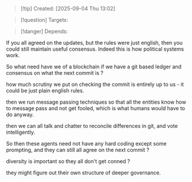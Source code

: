 
>[!tip] Created: [2025-09-04 Thu 13:02]

>[!question] Targets: 

>[!danger] Depends: 

If you all agreed on the updates, but the rules were just english, then you could still maintain useful consensus.  Indeed this is how political systems work.

So what need have we of a blockchain if we have a git based ledger and consensus on what the next commit is ?

how much scrutiny we put on checking the commit is entirely up to us - it could be just plain english rules.

then we run message passing techniques so that all the entities know how to message pass and not get fooled, which is what humans would have to do anyway.

then we can all talk and chatter to reconcile differences in git, and vote intelligently.

So then these agents need not have any hard coding except some prompting, and they can still all agree on the next commit ?

diversity is important so they all don't get conned ?

they might figure out their own structure of deeper governance.